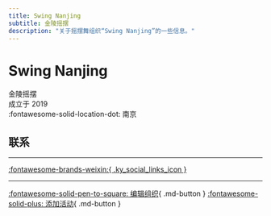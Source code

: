 ```yaml
---
title: Swing Nanjing
subtitle: 金陵摇摆
description: "关于摇摆舞组织“Swing Nanjing”的一些信息。"
---
```


# Swing Nanjing

金陵摇摆  
成立于 2019  
:fontawesome-solid-location-dot: 南京  


## 联系


---

 [:fontawesome-brands-weixin:{ .ky_social_links_icon }](# "SwingNanjing摇摆南京")

---

[:fontawesome-solid-pen-to-square: 编辑组织](https://github.com/swingdance/orgs/issues/new?assignees=&labels=update+org&projects=&template=03-update_entity.yml&title=Update%20Org%3A%20zh_CN%20%E2%80%A2%20Swing%20Nanjing&region=zh_CN&id=swing-nan-jing&name=Swing%20Nanjing){ .md-button } [:fontawesome-solid-plus: 添加活动](https://github.com/swingdance/events/issues/new?assignees=&labels=add+event&projects=&template=02-add_entity.yml&title=Add%20Event%3A%20zh_CN%20%E2%80%A2%20%3CName%3E&region=zh_CN&province=Jiangsu&city=Nanjing&org_id=swing-nan-jing){ .md-button }
